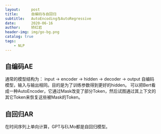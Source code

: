```yaml
---
layout:     post
title:      自编码与自回归
subtitle:   AutoEncoding与AutoRegressive
date:       2020-06-16
author:     矫红岩
header-img: img/go-bg.png
catalog: true
tags:
    - NLP
---
```

## 自编码AE
通常的模型结构为：
input -> encoder -> hidden -> decoder -> output
自编码模型，输入与输出相同。目的是为了训练参数得到更好的hidden。
可以把Bert看成一种AutoEncoder，它通过Mask改变了部分Token，然后试图通过其上下文的其它Token来恢复这些被Mask的Token。
## 自回归AR
在时间序列上单向计算，GPT与ELMo都是自回归模型。

